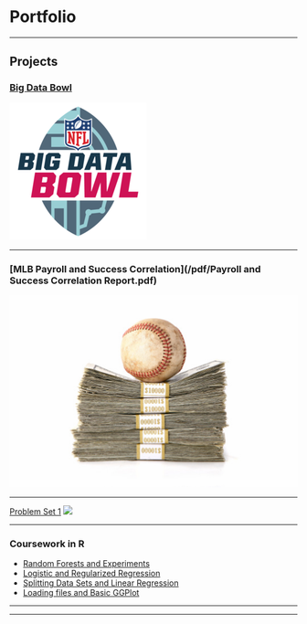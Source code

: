 # Portfolio

---

## Projects

### [Big Data Bowl](/sample_page)
<img src="images/bigdatabowl.png?raw=true"/>

---
### [MLB Payroll and Success Correlation](/pdf/Payroll and Success Correlation Report.pdf)
<img src="images/MLB money.jpeg?raw=true"/>

---
[Problem Set 1](/_layouts/Problemset1.html)
<img src="images/dummy_thumbnail.jpg?raw=true"/>

---

### Coursework in R

- [Random Forests and Experiments](coursework/ProblemSet4.html)
- [Logistic and Regularized Regression](coursework/ProblemSet3.html)
- [Splitting Data Sets and Linear Regression](coursework/ProblemSet2.html)
- [Loading files and Basic GGPlot](/coursework/ProblemSet1.html)



---




---

